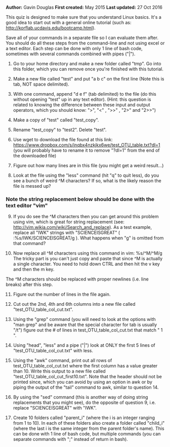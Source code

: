__Author:__ Gavin Douglas
__First created:__ May 2015
__Last updated:__ 27 Oct 2016 

This quiz is designed to make sure that you understand Linux basics. It's a good idea to start out with a general online tutorial (such as: http://korflab.ucdavis.edu/bootcamp.html).

Save all of your commands in a separate file so I can evaluate them after. You should do all these steps from the command-line and not using excel or a text editor. Each step can be done with only 1 line of bash code, sometimes with several commands combined with pipes ("|").
 
1. Go to your home directory and make a new folder called "tmp". Go into this folder, which you can remove once you're finished with this tutorial.

2. Make a new file called "test" and put "a	b	c" on the first line (Note this is tab, NOT space delimited). 

3. With one command, append "d	e	f" (tab delimited) to the file (do this without opening "test" up in any text editor). (Hint: this question is related to knowing the difference between these input and output operators, which you should know: ">", "<" , ">>" , "2>" and "2>>")

4. Make a copy of "test" called "test_copy".

5. Rename "test_copy" to "test2". Delete "test". 

6. Use wget to download the file found at this link: https://www.dropbox.com/s/jnqbx4nzkjkx6we/test_OTU_table.txt?dl=1
(you will probably have to rename it to remove "?dl=1" from the end of the downloaded file)

7. Figure out how many lines are in this file (you might get a weird result...)

8. Look at the file using the "less" command (hit "q" to quit less), do you see a bunch of weird ^M characters? If so, what is the likely reason the file is messed up? 

### Note the string replacement below should be done with the text editor "vim"
9. If you do see the ^M characters then you can get around this problem using vim, which is great for string replacement (see: http://vim.wikia.com/wiki/Search_and_replace). As a test example, replace all "IWK" strings with "SCIENCEISGREAT" ( :%s/IWK/SCIENCEISGREAT/g ). What happens when "g" is omitted from that command?

10. Now replace all ^M characters using this command in vim: %s/^M/^M/g
The tricky part is you can't just copy and paste that since ^M is actually a single character. You need to hold down CTRL and then hit the v key and then the m key. 

The ^M characters should be replaced with proper newlines (i.e. line breaks) after this step.

11. Figure out the number of lines in the file again.

12. Cut out the 2nd, 4th and 6th columns into a new file called "test_OTU_table_col_cut.txt".

13. Using the "grep" command (you will need to look at the options with "man grep" and be aware that the special character for tab is usually "/t") figure out the # of lines in test_OTU_table_col_cut.txt that match "	1	".

14. Using "head", "less" and a pipe ("|") look at ONLY the first 5 lines of "test_OTU_table_col_cut.txt" with less.

15. Using the "awk" command, print out all rows of test_OTU_table_col_cut.txt where the first column has a value greater than 10. Write this output to a new file called "test_OTU_table_col_cut_first10.txt". Note that the header should not be printed since, which you can avoid by using an option in awk or by piping the output of the "tail" command to awk, similar to question 14.

16. By using the "sed" command (this is another way of doing string replacements that you might see), do the opposite of question 9, i.e. replace "SCIENCEISGREAT" with "IWK".

17. Create 10 folders called "parent_i" (where the i is an integer ranging from 1 to 10). In each of these folders also create a folder called "child_i" (where the last i is the same integer from the parent folder's name). This can be done with 1 line of bash code, but multiple commands (you can separate commands with ";" instead of return in bash).  